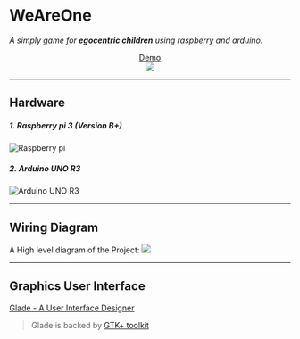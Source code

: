# WeAreOne
_A simply game for **egocentric children** using raspberry and arduino._

<p align="center">
  <a href="http://www.youtube.com/watch?v=dMcQ25bi3A8">Demo</a>
  <br>
  <img src="http://img.youtube.com/vi/dMcQ25bi3A8/0.jpg">
</p>

___
## Hardware
##### 1. Raspberry pi 3 (Version B+)
![](https://images-na.ssl-images-amazon.com/images/I/91zSu44%2B34L._SX466_.jpg "Raspberry pi")

##### 2. Arduino UNO R3
![](https://a.pololu-files.com/picture/0J7808.600x480.jpg?810c5e85aeb9493d9ec9fed8abe68464 "Arduino UNO R3")
___
## Wiring Diagram
A High level diagram of the Project:
![](https://i.imgur.com/DpxujhA.png)
___
## Graphics User Interface
[Glade - A User Interface Designer](https://glade.gnome.org/ "Glade - A user Interface Designer")
> Glade is backed by [GTK+ toolkit](https://www.gtk.org/ "GTK+")

